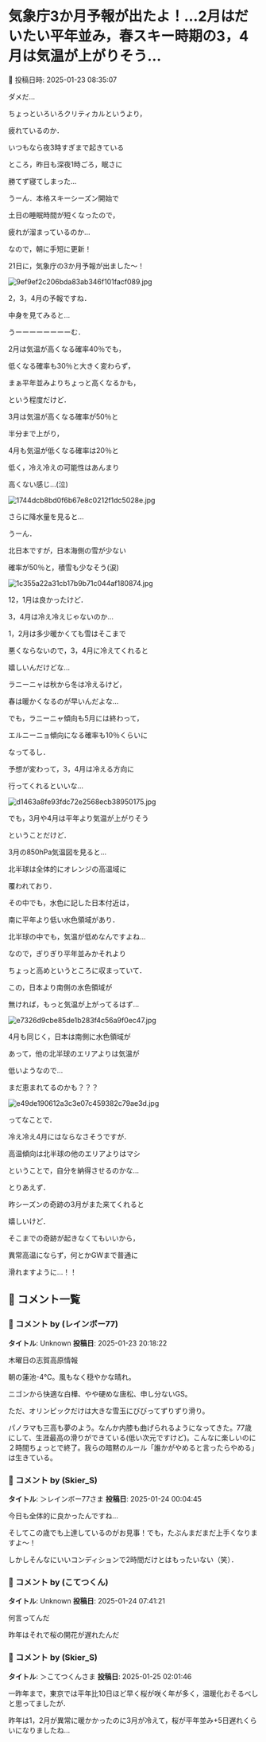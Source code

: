 # 気象庁3か月予報が出たよ！…2月はだいたい平年並み，春スキー時期の3，4月は気温が上がりそう…

📅 投稿日時: 2025-01-23 08:35:07

ダメだ…


ちょっといろいろクリティカルというより，


疲れているのか．


いつもなら夜3時すぎまで起きている


ところ，昨日も深夜1時ごろ，眠さに


勝てず寝てしまった…





うーん．本格スキーシーズン開始で


土日の睡眠時間が短くなったので，


疲れが溜まっているのか…





なので，朝に手短に更新！





21日に，気象庁の3か月予報が出ました～！




![9ef9ef2c206bda83ab346f101facf089.jpg](images/9ef9ef2c206bda83ab346f101facf089.jpg)







2，3，4月の予報ですね．


中身を見てみると…


うーーーーーーーーむ．


2月は気温が高くなる確率40％でも，


低くなる確率も30％と大きく変わらず，


まぁ平年並みよりちょっと高くなるかも，


という程度だけど．


3月は気温が高くなる確率が50％と


半分まで上がり，


4月も気温が低くなる確率は20％と


低く，冷え冷えの可能性はあんまり


高くない感じ…(泣)




![1744dcb8bd0f6b67e8c0212f1dc5028e.jpg](images/1744dcb8bd0f6b67e8c0212f1dc5028e.jpg)







さらに降水量を見ると…


うーん．


北日本ですが，日本海側の雪が少ない


確率が50％と，積雪も少なそう(涙)




![1c355a22a31cb17b9b71c044af180874.jpg](images/1c355a22a31cb17b9b71c044af180874.jpg)







12，1月は良かったけど．


3，4月は冷え冷えじゃないのか…


1，2月は多少暖かくても雪はそこまで


悪くならないので，3，4月に冷えてくれると


嬉しいんだけどな…





ラニーニャは秋から冬は冷えるけど，


春は暖かくなるのが早いんだよな…


でも，ラニーニャ傾向も5月には終わって，


エルニーニョ傾向になる確率も10％くらいに


なってるし．


予想が変わって，3，4月は冷える方向に


行ってくれるといいな…




![d1463a8fe93fdc72e2568ecb38950175.jpg](images/d1463a8fe93fdc72e2568ecb38950175.jpg)







でも，3月や4月は平年より気温が上がりそう


ということだけど．


3月の850hPa気温図を見ると…


北半球は全体的にオレンジの高温域に


覆われており．


その中でも，水色に記した日本付近は，


南に平年より低い水色領域があり．


北半球の中でも，気温が低めなんですよね…


なので，ぎりぎり平年並みかそれより


ちょっと高めというところに収まっていて．


この，日本より南側の水色領域が


無ければ，もっと気温が上がってるはず…




![e7326d9cbe85de1b283f4c56a9f0ec47.jpg](images/e7326d9cbe85de1b283f4c56a9f0ec47.jpg)







4月も同じく，日本は南側に水色領域が


あって，他の北半球のエリアよりは気温が


低いようなので…


まだ恵まれてるのかも？？？




![e49de190612a3c3e07c459382c79ae3d.jpg](images/e49de190612a3c3e07c459382c79ae3d.jpg)







ってなことで．


冷え冷え4月にはならなさそうですが．


高温傾向は北半球の他のエリアよりはマシ


ということで，自分を納得させるのかな…





とりあえず．


昨シーズンの奇跡の3月がまた来てくれると


嬉しいけど．


そこまでの奇跡が起きなくてもいいから，


異常高温にならず，何とかGWまで普通に


滑れますように…！！

## 💬 コメント一覧

### 💬 コメント by (レインボー77)
**タイトル**: Unknown
**投稿日**: 2025-01-23 20:18:22

木曜日の志賀高原情報

朝の蓮池-4℃。風もなく穏やかな晴れ。

ニゴンから快適な白樺、やや硬めな唐松、申し分ないGS。

ただ、オリンピックだけは大きな雪玉にびびってずりずり滑り。

パノラマも三高も夢のよう。なんか内膝も曲げられるようになってきた。77歳にして、生涯最高の滑りができている(低い次元ですけど)。こんなに楽しいのに２時間ちょっとで終了。我らの暗黙のルール「誰かがやめると言ったらやめる」は生きている。

### 💬 コメント by (Skier_S)
**タイトル**: ＞レインボー77さま
**投稿日**: 2025-01-24 00:04:45

今日も全体的に良かったんですね…

そしてこの歳でも上達しているのがお見事！でも，たぶんまだまだ上手くなりますよ～！

しかしそんなにいいコンディションで2時間だけとはもったいない（笑）．

### 💬 コメント by (こてつくん)
**タイトル**: Unknown
**投稿日**: 2025-01-24 07:41:21

何言ってんだ

昨年はそれで桜の開花が遅れたんだ

### 💬 コメント by (Skier_S)
**タイトル**: ＞こてつくんさま
**投稿日**: 2025-01-25 02:01:46

一昨年まで，東京では平年比10日ほど早く桜が咲く年が多く，温暖化おそるべしと思ってましたが．

昨年は1，2月が異常に暖かかったのに3月が冷えて，桜が平年並み+5日遅れくらいになりましたね…

